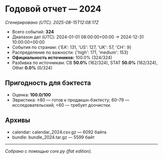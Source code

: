# Годовой отчет — 2024

_Сгенерировано (UTC): 2025-08-15T12:08:17Z_

- Всего событий: **324**
- Диапазон дат (UTC): 2024-01-01 08:00:00+00:00 → 2024-12-31 10:00:00+00:00
- События по странам: {'EA': 131, 'US': 127, 'UK': 57, 'CH': 9}
- Распределение по важности: {'high': 171, 'medium': 153}
- **Официальность источников:** 100.0% (324/324)
- Разбивка по источникам: CB **50.0%** (162/324), STAT **50.0%** (162/324), Other **0.0%** (0/324)

## Пригодность для бэктеста
- Оценка: **100.0/100**
- Эвристика: ≥80 — готов к продакшн-бэктесту; 60–79 — исследовательский; <60 — требует доочистки.

## Архивы
- calendar: calendar_2024.csv.gz — 6092 байта
- bundle: bundle_2024.tar.gz — 5599 байт

---
*Собрано с помощью core.py (flat edition).*
